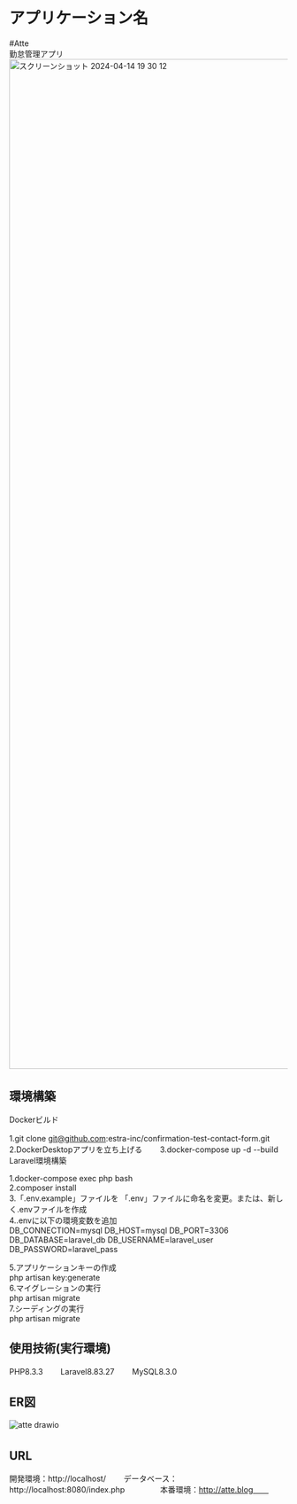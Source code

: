 # アプリケーション名　　
#Atte  
勤怠管理アプリ  
<img width="1823" alt="スクリーンショット 2024-04-14 19 30 12" src="https://github.com/cobaaan/atte/assets/77657934/cb4c3c73-f97a-49db-ad03-d7615e85250e">　　


## 環境構築　　
Dockerビルド　　

1.git clone git@github.com:estra-inc/confirmation-test-contact-form.git　　
2.DockerDesktopアプリを立ち上げる　　
3.docker-compose up -d --build　　
　　
Laravel環境構築

1.docker-compose exec php bash  
2.composer install  
3.「.env.example」ファイルを 「.env」ファイルに命名を変更。または、新しく.envファイルを作成  
4..envに以下の環境変数を追加  
DB_CONNECTION=mysql
DB_HOST=mysql
DB_PORT=3306
DB_DATABASE=laravel_db
DB_USERNAME=laravel_user
DB_PASSWORD=laravel_pass

5.アプリケーションキーの作成  
php artisan key:generate  
6.マイグレーションの実行  
php artisan migrate  
7.シーディングの実行  
php artisan migrate  

## 使用技術(実行環境)　　
PHP8.3.3　　
Laravel8.83.27　　
MySQL8.3.0　　
　　
## ER図　　
![atte drawio](https://github.com/cobaaan/atte/assets/77657934/6aac3edf-32b6-48ce-9e1c-d5e428d5f02a)　　


## URL　　
開発環境：http://localhost/　　
データベース：http://localhost:8080/index.php　　
　　
本番環境：http://atte.blog　　
